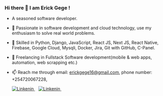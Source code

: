 ### Hi there 👋 I am Erick Gege !
- A seasoned software developer.
- 👀 Passionate in software development and cloud technology, use my enthusiasm to solve real world problems.
- 🌱 Skilled in Python, Django, JavaScript, React JS, Next JS, React Native, Firebase, Google Cloud, Mysqli, Docker, Jira, Git with GitHub, C-Panel.
- 💞️ Freelancing in Fullstack Software development(mobile & web apps, automation, web scrapping etc.) 
- 📫 Reach me through email: erickgege16@gmail.com, phone number: +254720067228,

  <p>
    <a href="https://twitter.com/gegerick">
         <img src="https://img.shields.io/badge/Twitter-0077B5?style=for-the-badge&logo=twitter&logoColor=white" alt="Linkenin">
  </a>&ensp; 
  <a href="https://www.linkedin.com/in/erick-gege/">
      <img src="https://img.shields.io/badge/LinkedIn-0077B5?style=for-the-badge&logo=linkedin&logoColor=white" alt="Linkenin">
  </a>&ensp; 
  </p>

<!---
erick16-max/erick16-max is a ✨ special ✨ repository because its `README.md` (this file) appears on your GitHub profile.
You can click the Preview link to take a look at your changes.
--->
